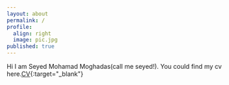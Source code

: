```yaml
---
layout: about
permalink: /
profile:
  align: right
  image: pic.jpg
published: true
---
```


Hi I am Seyed Mohamad Moghadas(call me seyed!). You could find my cv here.[CV](https://drive.google.com/file/d/1gQ5W4lTrL_JfBTrVmdGULERDYNO_jNeL/view?usp=sharing){:target="_blank"} 